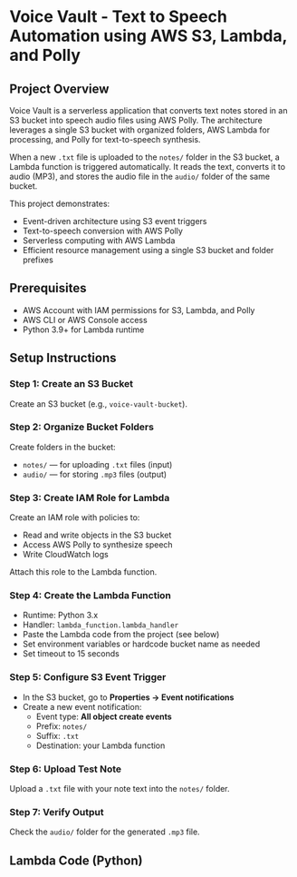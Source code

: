 # Voice Vault - Text to Speech Automation using AWS S3, Lambda, and Polly

## Project Overview

Voice Vault is a serverless application that converts text notes stored in an S3 bucket into speech audio files using AWS Polly. The architecture leverages a single S3 bucket with organized folders, AWS Lambda for processing, and Polly for text-to-speech synthesis.

When a new `.txt` file is uploaded to the `notes/` folder in the S3 bucket, a Lambda function is triggered automatically. It reads the text, converts it to audio (MP3), and stores the audio file in the `audio/` folder of the same bucket.

This project demonstrates:

- Event-driven architecture using S3 event triggers
- Text-to-speech conversion with AWS Polly
- Serverless computing with AWS Lambda
- Efficient resource management using a single S3 bucket and folder prefixes


## Prerequisites

- AWS Account with IAM permissions for S3, Lambda, and Polly
- AWS CLI or AWS Console access
- Python 3.9+ for Lambda runtime
## Setup Instructions

### Step 1: Create an S3 Bucket

Create an S3 bucket (e.g., `voice-vault-bucket`).

### Step 2: Organize Bucket Folders

Create folders in the bucket:

- `notes/` — for uploading `.txt` files (input)
- `audio/` — for storing `.mp3` files (output)

### Step 3: Create IAM Role for Lambda

Create an IAM role with policies to:

- Read and write objects in the S3 bucket
- Access AWS Polly to synthesize speech
- Write CloudWatch logs

Attach this role to the Lambda function.

### Step 4: Create the Lambda Function

- Runtime: Python 3.x
- Handler: `lambda_function.lambda_handler`
- Paste the Lambda code from the project (see below)
- Set environment variables or hardcode bucket name as needed
- Set timeout to 15 seconds

### Step 5: Configure S3 Event Trigger

- In the S3 bucket, go to **Properties → Event notifications**
- Create a new event notification:
  - Event type: **All object create events**
  - Prefix: `notes/`
  - Suffix: `.txt`
  - Destination: your Lambda function

### Step 6: Upload Test Note

Upload a `.txt` file with your note text into the `notes/` folder.

### Step 7: Verify Output

Check the `audio/` folder for the generated `.mp3` file.



## Lambda Code (Python)



